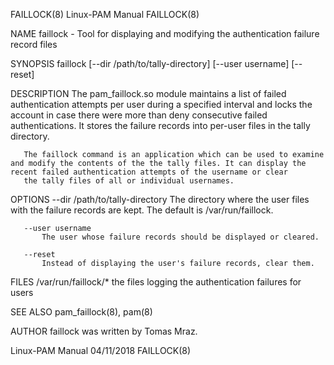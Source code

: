 FAILLOCK(8)                                                                                    Linux-PAM Manual                                                                                   FAILLOCK(8)



NAME
       faillock - Tool for displaying and modifying the authentication failure record files

SYNOPSIS
       faillock [--dir /path/to/tally-directory] [--user username] [--reset]

DESCRIPTION
       The pam_faillock.so module maintains a list of failed authentication attempts per user during a specified interval and locks the account in case there were more than deny consecutive failed
       authentications. It stores the failure records into per-user files in the tally directory.

       The faillock command is an application which can be used to examine and modify the contents of the the tally files. It can display the recent failed authentication attempts of the username or clear
       the tally files of all or individual usernames.

OPTIONS
       --dir /path/to/tally-directory
           The directory where the user files with the failure records are kept. The default is /var/run/faillock.

       --user username
           The user whose failure records should be displayed or cleared.

       --reset
           Instead of displaying the user's failure records, clear them.

FILES
       /var/run/faillock/*
           the files logging the authentication failures for users

SEE ALSO
       pam_faillock(8), pam(8)

AUTHOR
       faillock was written by Tomas Mraz.



Linux-PAM Manual                                                                                  04/11/2018                                                                                      FAILLOCK(8)
